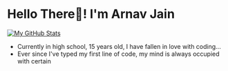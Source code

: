 # Hello There👋! I'm Arnav Jain

[![My GitHub Stats](https://github-readme-stats.vercel.app/api?username=arnavjainn06)](https://github.com/arnavjainn06/github-readme-stats)

- Currently in high school, 15 years old, I have fallen in love with coding...
- Ever since I've typed my first line of code, my mind is always occupied with certain 
